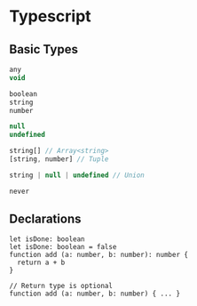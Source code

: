 # Typescript

## Basic Types

```Typescript
any
void

boolean
string
number

null
undefined

string[] // Array<string>
[string, number] // Tuple

string | null | undefined // Union

never 
```

## Declarations

```TS
let isDone: boolean
let isDone: boolean = false
function add (a: number, b: number): number {
  return a + b
}

// Return type is optional
function add (a: number, b: number) { ... }
```

